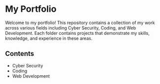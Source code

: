 # My Portfolio

Welcome to my portfolio! This repository contains a collection of my work across various fields including Cyber Security, Coding, and Web Development. Each folder contains projects that demonstrate my skills, knowledge, and experience in these areas.

## Contents

- Cyber Security
- Coding
- Web Development
